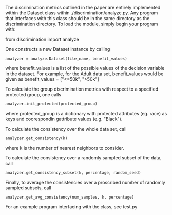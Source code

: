 The discrimination metrics outlined in the paper are entirely implemented within the Dataset class within ./discrimination/analyze.py. Any program that interfaces with this class should be in the same directory as the discrimination directory. To load the module, simply begin your program with: 

from discrimination import analyze

One constructs a new Dataset instance by calling

    analyzer = analyze.Dataset(file_name, benefit_values)
    
where benefit_values is a list of the possible values of the decision variable in the dataset. For example, for the Adult data set, benefit_values would be given as benefit_values = ["<=50k", ">50k"]

To calculate the group discrimination metrics with respect to a specified protected group, one calls

    analyzer.init_protected(protected_group)
    
where protected_group is a dictionary with protected attributes (eg. race) as keys and coorespondin gattribute values (e.g. "Black").

To calculate the consistency over the whole data set, call

    analyzer.get_consistency(k)
    
where k is the number of nearest neighbors to consider. 

To calculate the consistency over a randomly sampled subset of the data, call

    analyzer.get_consistency_subset(k, percentage, random_seed)
    
 Finally, to average the consistencies over a proscribed number of randomly sampled subsets, call
 
    analyzer.get_avg_consistency(num_samples, k, percentage)
    
For an example program interfacing with the class, see test.py


